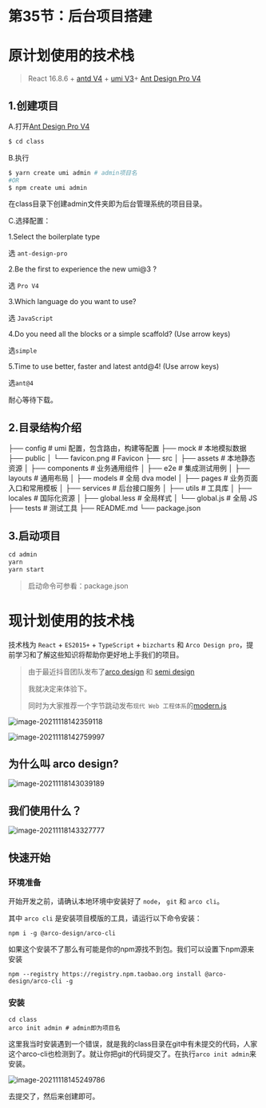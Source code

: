 



# 第35节：后台项目搭建



# 原计划使用的技术栈

> React 16.8.6 + [antd V4](https://ant.design/docs/react/introduce-cn) + [umi V3](https://umijs.org/zh-CN/docs)+ [Ant Design Pro V4](https://pro.ant.design/docs/getting-started-cn) 

## 1.创建项目

A.打开[Ant Design Pro V4](https://pro.ant.design/docs/getting-started-cn)

```bash
$ cd class
```

B.执行

```bash
$ yarn create umi admin # admin项目名
#OR
$ npm create umi admin

```

在class目录下创建admin文件夹即为后台管理系统的项目目录。

C.选择配置：

1.Select the boilerplate type

选 `ant-design-pro`

2.Be the first to experience the new umi@3 ?

选 `Pro V4`

3.Which language do you want to use?

选 `JavaScript`

4.Do you need all the blocks or a simple scaffold? (Use arrow keys)

选`simple`

5.Time to use better, faster and latest antd@4! (Use arrow keys)

选`ant@4`

耐心等待下载。



## 2.目录结构介绍

├── config                   # umi 配置，包含路由，构建等配置
├── mock                     # 本地模拟数据
├── public
│   └── favicon.png          # Favicon
├── src
│   ├── assets               # 本地静态资源
│   ├── components           # 业务通用组件
│   ├── e2e                  # 集成测试用例
│   ├── layouts              # 通用布局
│   ├── models               # 全局 dva model
│   ├── pages                # 业务页面入口和常用模板
│   ├── services             # 后台接口服务
│   ├── utils                # 工具库
│   ├── locales              # 国际化资源
│   ├── global.less          # 全局样式
│   └── global.js            # 全局 JS
├── tests                    # 测试工具
├── README.md
└── package.json

## 3.启动项目

```js
cd admin
yarn 
yarn start
```

> 启动命令可参看：package.json



# 现计划使用的技术栈

技术栈为 `React` + `ES2015+` + `TypeScript` + `bizcharts` 和 `Arco Design pro`，提前学习和了解这些知识将帮助你更好地上手我们的项目。

> 由于最近抖音团队发布了[arco design](https://arco.design/) 和 [semi design](https://semi.design/zh-CN/)
>
> 我就决定来体验下。
>
> 同时为大家推荐一个字节跳动发布`现代 Web 工程体系`的[modern.js](https://modernjs.dev/docs/start/mobile)



![image-20211118142359118](/Users/xwl/Desktop/class/md/后台管理图片/image-20211118142359118.png)

![image-20211118142759997](/Users/xwl/Desktop/class/md/后台管理图片/image-20211118142759997.png)

## 为什么叫 arco design?

![image-20211118143039189](/Users/xwl/Desktop/class/md/后台管理图片/image-20211118143039189.png)

## 我们使用什么？

![image-20211118143327777](/Users/xwl/Desktop/class/md/后台管理图片/image-20211118143327777.png)

## 快速开始

### 环境准备

开始开发之前，请确认本地环境中安装好了 `node`， `git` 和 `arco cli`。

其中 `arco cli` 是安装项目模版的工具，请运行以下命令安装：

```
npm i -g @arco-design/arco-cli
```

如果这个安装不了那么有可能是你的npm源找不到包。我们可以设置下npm源来安装

```
npm --registry https://registry.npm.taobao.org install @arco-design/arco-cli -g
```

### 安装

```
cd class 
arco init admin # admin即为项目名
```

这里我当时安装遇到一个错误，就是我的class目录在git中有未提交的代码，人家这个arco-cli也检测到了。就让你把git的代码提交了。在执行`arco init admin`来安装。

![image-20211118145249786](/Users/xwl/Desktop/class/md/后台管理图片/image-20211118145249786.png)

去提交了，然后来创建即可。


